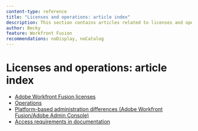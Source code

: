 ```yaml
---
content-type: reference
title: "Licenses and operations: article index"
description: This section contains articles related to licenses and operations.
author: Becky
feature: Workfront Fusion
recommendations: noDisplay, noCatalog
---
```


# Licenses and operations: article index

* [Adobe Workfront Fusion licenses](/help/workfront-fusion/set-up-and-manage-workfront-fusion/licensing-operations-overview/license-automation-vs-integration.md)
* [Operations](/help/workfront-fusion/set-up-and-manage-workfront-fusion/licensing-operations-overview/operations-in-workfront-fusion.md)
* [Platform-based administration differences (Adobe Workfront Fusion/Adobe Admin Console)](/help/workfront-fusion/set-up-and-manage-workfront-fusion/licensing-operations-overview/fusion-adobe-admin-console.md)
* [Access requirements in documentation](/help/workfront-fusion/set-up-and-manage-workfront-fusion/licensing-operations-overview/access-level-requirements-in-documentation.md)
